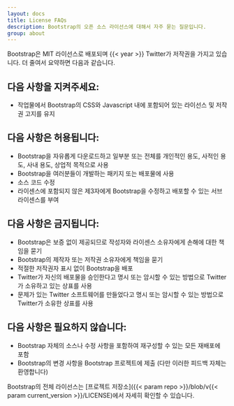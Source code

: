 ```yaml
---
layout: docs
title: License FAQs
description: Bootstrap의 오픈 소스 라이선스에 대해서 자주 묻는 질문입니다.
group: about
---
```


Bootstrap은 MIT 라이선스로 배포되며 {{< year >}} Twitter가 저작권을 가지고 있습니다. 더 줄여서 요약하면 다음과 같습니다.

## 다음 사항을 지켜주세요:

- 작업물에서 Bootstrap의 CSS와 Javascript 내에 포함되어 있는 라이선스 및 저작권 고지를 유지

## 다음 사항은 허용됩니다:

- Bootstrap을 자유롭게 다운로드하고 일부분 또는 전체를 개인적인 용도, 사적인 용도, 사내 용도, 상업적 목적으로 사용
- Bootstrap을 여러분들이 개발하는 패키지 또는 배포물에 사용
- 소스 코드 수정
- 라이센스에 포함되지 않은 제3자에게 Bootstrap을 수정하고 배포할 수 있는 서브라이센스를 부여

## 다음 사항은 금지됩니다:

- Bootstrap은 보증 없이 제공되므로 작성자와 라이센스 소유자에게 손해에 대한 책임을 묻기
- Bootstrap의 제작자 또는 저작권 소유자에게 책임을 묻기
- 적절한 저작권자 표시 없이 Bootstrap을 배포
- Twitter가 자신의 배포물을 승인한다고 명시 또는 암시할 수 있는 방법으로 Twitter가 소유하고 있는 상표를 사용
- 문제가 있는 Twitter 소프트웨어를 만들었다고 명시 또는 암시할 수 있는 방법으로 Twitter가 소유한 상표를 사용

## 다음 사항은 필요하지 않습니다:

- Bootstrap 자체의 소스나 수정 사항을 포함하여 재구성할 수 있는 모든 재배포에 포함
- Bootstrap의 변경 사항을 Bootstrap 프로젝트에 제출 (다만 이러한 피드백 자체는 환영합니다)

Bootstrap의 전체 라이선스는 [프로젝트 저장소]({{< param repo >}}/blob/v{{< param current_version >}}/LICENSE)에서 자세히 확인할 수 있습니다.
